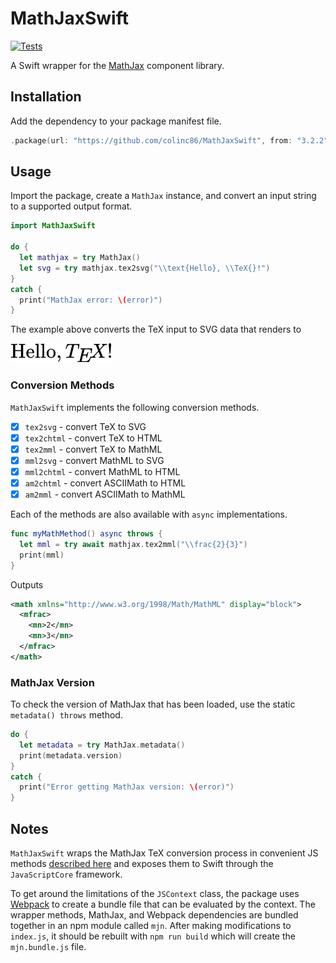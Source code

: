 # MathJaxSwift

[![Tests](https://github.com/colinc86/MathJaxSwift/actions/workflows/swift.yml/badge.svg)](https://github.com/colinc86/MathJaxSwift/actions/workflows/swift.yml)

A Swift wrapper for the [MathJax](https://github.com/mathjax/MathJax) component library.

## Installation

Add the dependency to your package manifest file.

```swift
.package(url: "https://github.com/colinc86/MathJaxSwift", from: "3.2.2")
```

## Usage

Import the package, create a `MathJax` instance, and convert an input string to a supported output format.

```swift
import MathJaxSwift

do {
  let mathjax = try MathJax()
  let svg = try mathjax.tex2svg("\\text{Hello}, \\TeX{}!")
}
catch {
  print("MathJax error: \(error)")
}
```

The example above converts the TeX input to SVG data that renders to

![Hello, TeX!](/assets/images/hello_tex.png)

### Conversion Methods

`MathJaxSwift` implements the following conversion methods.

- [x] `tex2svg` - convert TeX to SVG
- [x] `tex2chtml` - convert TeX to HTML
- [x] `tex2mml` - convert TeX to MathML
- [x] `mml2svg` - convert MathML to SVG
- [x] `mml2chtml` - convert MathML to HTML
- [x] `am2chtml` - convert ASCIIMath to HTML
- [x] `am2mml` - convert ASCIIMath to MathML

Each of the methods are also available with `async` implementations.

```swift
func myMathMethod() async throws {
  let mml = try await mathjax.tex2mml("\\frac{2}{3}")
  print(mml)
}
```

Outputs

```xml
<math xmlns="http://www.w3.org/1998/Math/MathML" display="block">
  <mfrac>
    <mn>2</mn>
    <mn>3</mn>
  </mfrac>
</math>
```

### MathJax Version

To check the version of MathJax that has been loaded, use the static `metadata() throws` method.

```swift
do {
  let metadata = try MathJax.metadata()
  print(metadata.version)
}
catch {
  print("Error getting MathJax version: \(error)") 
}
```

## Notes

`MathJaxSwift` wraps the MathJax TeX conversion process in convenient JS methods [described here](https://github.com/mathjax/MathJax-demos-node/tree/master/direct) and exposes them to Swift through the `JavaScriptCore` framework.

To get around the limitations of the `JSContext` class, the package uses [Webpack](https://webpack.js.org) to create a bundle file that can be evaluated by the context. The wrapper methods, MathJax, and Webpack dependencies are bundled together in an npm module called `mjn`. After making modifications to `index.js`, it should be rebuilt with `npm run build` which will create the `mjn.bundle.js` file.
